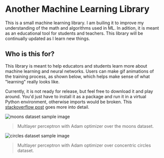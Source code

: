 # Another Machine Learning Library

This is a small machine learning library. I am builing it to improve my understanding of the math and algorithms used in ML. In adition, it is meant as an educational tool for students and teachers. This library will be continually updated as I learn new things.

## Who is this for?

This library is meant to help educators and students learn more about machine learning and neural networks. Users can make gif animations of the training process, as shown below, which helps make sense of what "learning" really looks like. 

Currently, it is not ready for release, but feel free to download it and play around. You'd just have to install it as a package and run it in a virtual Python environment, otherwise imports would be broken. This [stackoverflow post](https://stackoverflow.com/a/50193944) goes more into detail.

![moons dataset sample image](https://github.com/VictorSuciu/README-Assets/blob/master/ML-Library/moons_gif.gif)

> Multlayer perceptron with Adam optimizer over the moons dataset.


![circles dataset sample image](https://github.com/VictorSuciu/README-Assets/blob/master/ML-Library/circles_gif.gif)

> Multlayer perceptron with Adam optimizer over concentric circles dataset.